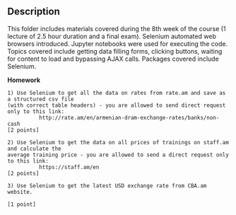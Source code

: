 ## Description
This folder includes materials covered during the 8th week of the course (1 lecture of 2.5 hour duration and a final exam). Selenium automated web browsers introduced. Jupyter notebooks were used for executing the code. Topics covered include getting data filling forms, clicking buttons, waiting for content to load and bypassing AJAX calls. Packages covered include Selenium.

**Homework**
```
1) Use Selenium to get all the data on rates from rate.am and save as a structured csv file
(with correct table headers) - you are allowed to send direct request only to this link:
          http://rate.am/en/armenian-dram-exchange-rates/banks/non-cash
[2 points]

2) Use Selenium to get the data on all prices of trainings on staff.am and calculate the 
average training price - you are allowed to send a direct request only to this link:
          https://staff.am/en
[2 points]

3) Use Selenium to get the latest USD exchange rate from CBA.am website.

[1 point]
```

